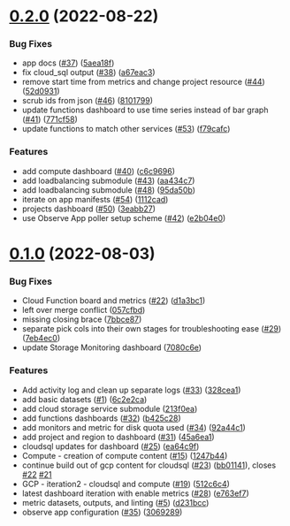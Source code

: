 # [0.2.0](https://github.com/observeinc/terraform-observe-google/compare/v0.1.0...v0.2.0) (2022-08-22)


### Bug Fixes

* app docs ([#37](https://github.com/observeinc/terraform-observe-google/issues/37)) ([5aea18f](https://github.com/observeinc/terraform-observe-google/commit/5aea18f5511afea47aaa1bf8cfb9715e1a0844f4))
* fix cloud_sql output ([#38](https://github.com/observeinc/terraform-observe-google/issues/38)) ([a67eac3](https://github.com/observeinc/terraform-observe-google/commit/a67eac370afbf449099582ac18c8516b5e289784))
* remove start time from metrics and change project resource ([#44](https://github.com/observeinc/terraform-observe-google/issues/44)) ([52d0931](https://github.com/observeinc/terraform-observe-google/commit/52d0931aa9624beed6f6c059a052bd3ef38f1cf8))
* scrub ids from json ([#46](https://github.com/observeinc/terraform-observe-google/issues/46)) ([8101799](https://github.com/observeinc/terraform-observe-google/commit/8101799fc9434d9b11539d735252b84a84af3d81))
* update functions dashboard to use time series instead of bar graph ([#41](https://github.com/observeinc/terraform-observe-google/issues/41)) ([771cf58](https://github.com/observeinc/terraform-observe-google/commit/771cf580802063c0fce2bc6c160492e1c4359edf))
* update functions to match other services ([#53](https://github.com/observeinc/terraform-observe-google/issues/53)) ([f79cafc](https://github.com/observeinc/terraform-observe-google/commit/f79cafcf6915e66c5e1666a84d382754a4be8f3a))


### Features

* add compute dashboard ([#40](https://github.com/observeinc/terraform-observe-google/issues/40)) ([c6c9696](https://github.com/observeinc/terraform-observe-google/commit/c6c969674d89dec878a12c9afbd9f86cadea2840))
* add loadbalancing submodule ([#43](https://github.com/observeinc/terraform-observe-google/issues/43)) ([aa434c7](https://github.com/observeinc/terraform-observe-google/commit/aa434c78fba438d677cbc413443ec126a0008dd0))
* add loadbalancing submodule ([#48](https://github.com/observeinc/terraform-observe-google/issues/48)) ([95da50b](https://github.com/observeinc/terraform-observe-google/commit/95da50bf86d91cd2d64c519048554b2d0bd4dffa))
* iterate on app manifests ([#54](https://github.com/observeinc/terraform-observe-google/issues/54)) ([1112cad](https://github.com/observeinc/terraform-observe-google/commit/1112cad25580b31a7c3b3e2bcd45d40c2ed8a1e0))
* projects dashboard ([#50](https://github.com/observeinc/terraform-observe-google/issues/50)) ([3eabb27](https://github.com/observeinc/terraform-observe-google/commit/3eabb273ce949d59acf369c74dcf63d7d2d52482))
* use Observe App poller setup scheme ([#42](https://github.com/observeinc/terraform-observe-google/issues/42)) ([e2b04e0](https://github.com/observeinc/terraform-observe-google/commit/e2b04e090befe0cc55a4853b02fcdbb553300c97))



# [0.1.0](https://github.com/observeinc/terraform-observe-google/compare/6c2e2ca8c8e1b8972ee2bd21cdecf3481ad8f54c...v0.1.0) (2022-08-03)


### Bug Fixes

* Cloud Function board and metrics ([#22](https://github.com/observeinc/terraform-observe-google/issues/22)) ([d1a3bc1](https://github.com/observeinc/terraform-observe-google/commit/d1a3bc13508db4281f33905aa27f40a2f4f44797))
* left over merge conflict ([057cfbd](https://github.com/observeinc/terraform-observe-google/commit/057cfbda2285742f72ab626b36ba0060253db70c))
* missing closing brace ([7bbce87](https://github.com/observeinc/terraform-observe-google/commit/7bbce87a8505f029c47695ae63757c2ed6ca23f1))
* separate pick cols into their own stages for troubleshooting ease ([#29](https://github.com/observeinc/terraform-observe-google/issues/29)) ([7eb4ec0](https://github.com/observeinc/terraform-observe-google/commit/7eb4ec040b61e62bddabef6b46947a94818ab605))
* update Storage Monitoring dashboard ([7080c6e](https://github.com/observeinc/terraform-observe-google/commit/7080c6e84aa998418fa782e2e4eed1050e9626f0))


### Features

* Add activity log and clean up separate logs ([#33](https://github.com/observeinc/terraform-observe-google/issues/33)) ([328cea1](https://github.com/observeinc/terraform-observe-google/commit/328cea1f4d96eca462c82458c5e2a9bff2d258cc))
* add basic datasets ([#1](https://github.com/observeinc/terraform-observe-google/issues/1)) ([6c2e2ca](https://github.com/observeinc/terraform-observe-google/commit/6c2e2ca8c8e1b8972ee2bd21cdecf3481ad8f54c))
* add cloud storage service submodule ([213f0ea](https://github.com/observeinc/terraform-observe-google/commit/213f0ea4572a489e26f2a115e11ecdaa908a963e))
* add functions dashboards ([#32](https://github.com/observeinc/terraform-observe-google/issues/32)) ([b425c28](https://github.com/observeinc/terraform-observe-google/commit/b425c28337d4f4b78fa0db3c9c152d3f4c03c3f4))
* add monitors and metric for disk quota used ([#34](https://github.com/observeinc/terraform-observe-google/issues/34)) ([92a44c1](https://github.com/observeinc/terraform-observe-google/commit/92a44c1fd92673fece7d45e40cd6fc6319fe02cb))
* add project and region to dashboard ([#31](https://github.com/observeinc/terraform-observe-google/issues/31)) ([45a6ea1](https://github.com/observeinc/terraform-observe-google/commit/45a6ea10d64fe5bed2ad31b47f52348b121e8316))
* cloudsql updates for dashboard ([#25](https://github.com/observeinc/terraform-observe-google/issues/25)) ([ea64c9f](https://github.com/observeinc/terraform-observe-google/commit/ea64c9f833bd6ccde487445d39e7e91e0719d638))
* Compute - creation of compute content ([#15](https://github.com/observeinc/terraform-observe-google/issues/15)) ([1247b44](https://github.com/observeinc/terraform-observe-google/commit/1247b448bc895872df2756d0f42f2bc387661d20))
* continue build out of gcp content for cloudsql ([#23](https://github.com/observeinc/terraform-observe-google/issues/23)) ([bb01141](https://github.com/observeinc/terraform-observe-google/commit/bb01141ee45ebd229318921360e7e96628cc3b1d)), closes [#22](https://github.com/observeinc/terraform-observe-google/issues/22) [#21](https://github.com/observeinc/terraform-observe-google/issues/21)
* GCP - iteration2 - cloudsql and compute ([#19](https://github.com/observeinc/terraform-observe-google/issues/19)) ([512c6c4](https://github.com/observeinc/terraform-observe-google/commit/512c6c483939e845acb45fdbfd66c2f348df55c3))
* latest dashboard iteration with enable metrics ([#28](https://github.com/observeinc/terraform-observe-google/issues/28)) ([e763ef7](https://github.com/observeinc/terraform-observe-google/commit/e763ef7f272917c776f29b8c28a93fa24d87a157))
* metric datasets, outputs, and linting ([#5](https://github.com/observeinc/terraform-observe-google/issues/5)) ([d231bcc](https://github.com/observeinc/terraform-observe-google/commit/d231bccf42b6f3e7c8adab0ebc5a41f3d2e75b3b))
* observe app configuration ([#35](https://github.com/observeinc/terraform-observe-google/issues/35)) ([3069289](https://github.com/observeinc/terraform-observe-google/commit/3069289346a0289867455389eba9938e64a08d46))




